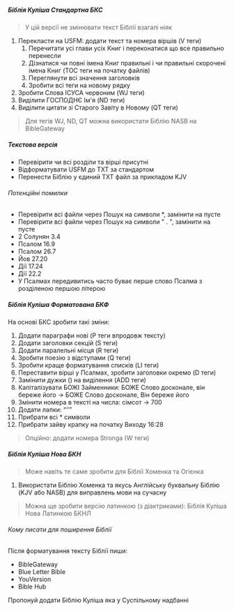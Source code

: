 ##### Біблія Куліша Стандартна БКС

> У цій версії не змінювати текст Біблії взагалі ніяк

1. Перекласти на USFM: додати текст та номера віршів (V теги)
   1. Перечитати усі глави усіх Книг і переконатися що все правильно перенесли
   2. Дізнатися чи повні імена Книг правильні і чи правильні скорочені імена Книг (TOC теги на початку файлів)
   3. Переглянути всі значення заголовків
   4. Зробити всі теги на новому рядку
2. Зробити Слова ІСУСА червоним (WJ теги)
3. Виділити ГОСПОДНЄ Ім'я (ND теги)
4. Виділити цитати зі Старого Завіту в Новому (QT теги)

> Для тегів WJ, ND, QT можна використати Біблію NASB на BibleGateway

##### Текстова версія 

- Перевірити чи всі розділи та вірші присутні 
- Відформатувати USFM до TXT за стандартом 
- Перенести Біблію у єдиний TXT файл за прикладом KJV

###### Потенційні помилки 

- Перевірити всі файли через Пошук на символи \*, замінити на пусте 
- Перевірити всі файли через Пошук на символи " . ", замінити на пусте
- 2 Солунян 3.4
- Псалом 16.9 
- Псалом 26.7
- Йов 27.20
- Дії 17.24 
- Дії 22.2 
- У Псалмах передивитись часто буває перше слово Псалма з розділеною першою літерою

##### Біблія Куліша Форматована БКФ

На основі БКС зробити такі зміни:

1. Додати параграфи нові (P теги впродовж тексту)
2. Додати заголовки секцій (S теги)
3. Додати паралельні місця (R теги)
4. Зробити поезію з відступами (Q теги)
5. Зробити краще форматування списків (LI теги)
6. Переставити вірші у Псалмах, зробити заголовки окремо (D теги)
7. Замінити дужки () на виділення (ADD теги)
8. Капіталізувати БОЖІ Займенники: БОЖЕ Слово досконале, він береже його -> БОЖЕ Слово досконале, Він береже його
9.  Змінити номера в тексті на числа: сімсот -> 700
10. Додати лапки: “‘’”
11. Прибрати всі \* символи
12. Прибрати зайву крапку на початку Виходу 16:28

> Опційно: додати номера Stronga (W теги)

##### Біблія Куліша Нова БКН

> Може навіть те саме зробити для Біблії Хоменка та Огієнка

1. Використати Біблію Хоменка та якусь Англійську буквальну Біблію (KJV або NASB) для виправлень мови на сучасну

> Можна ще зробити версію латинкою (з діактриками): Біблія Куліша Нова Латинкою БКНЛ

###### Кому писати для поширення Біблії

Після форматування тексту Біблії пиши:

- BibleGateway
- Blue Letter Bible
- YouVersion
- Bible Hub

Пропонуй додати Біблію Куліша яка у Суспільному надбанні
